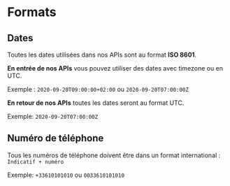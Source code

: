 # Formats

## Dates

Toutes les dates utilisées dans nos APIs sont au format **ISO 8601**.

**En entrée de nos APIs** vous pouvez utiliser des dates avec timezone ou en UTC.

Exemple : `2020-09-20T09:00:00+02:00` ou `2020-09-20T07:00:00Z`


**En retour de nos APIs** toutes les dates seront au format UTC.

Exemple: `2020-09-20T07:00:00Z`

## Numéro de téléphone

Tous les numéros de téléphone doivent être dans un format international : `Indicatif + numéro`

Exemple: `+33610101010` ou `0033610101010`